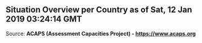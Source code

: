 ## Situation Overview per Country as of Sat, 12 Jan 2019 03:24:14 GMT

Source: **ACAPS (Assessment Capacities Project) - https://www.acaps.org**